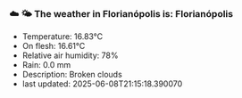 ### ☁️ 🌤️  The weather in Florianópolis is: Florianópolis

- Temperature: 16.83°C
- On flesh: 16.61°C
- Relative air humidity: 78%
- Rain: 0.0 mm
- Description: Broken clouds
- last updated: 2025-06-08T21:15:18.390070
